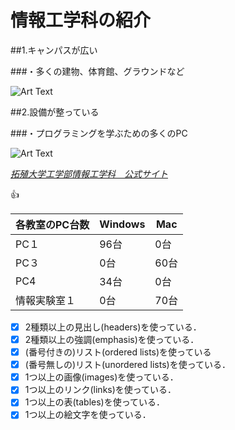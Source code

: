 # **情報工学科の紹介**

##1.キャンパスが広い

###・多くの建物、体育館、グラウンドなど

![Art Text](https://www.takushoku-u.ac.jp/summary/images/397_hachioji_campus_img.gif)

##2.設備が整っている

###・プログラミングを学ぶための多くのPC


![Art Text](https://feng.takushoku-u.ac.jp/albums/abm00014693.jpg)

[*拓殖大学工学部情報工学科　公式サイト*](https://feng.takushoku-u.ac.jp/course/cs/)

 :+1:

 各教室のPC台数 | Windows | Mac
 ------------ | ------------- | ---------
 PC１ | 96台 |0台
 PC３ | 0台 |60台
 PC4 | 34台|0台
 情報実験室１| 0台|70台

- [x] 2種類以上の見出し(headers)を使っている．
- [x] 2種類以上の強調(emphasis)を使っている．
- [x] (番号付きの)リスト(ordered lists)を使っている
- [x] (番号無しの)リスト(unordered lists)を使っている．
- [x] 1つ以上の画像(images)を使っている．
- [x] 1つ以上のリンク(links)を使っている．
- [x] 1つ以上の表(tables)を使っている．
- [x] 1つ以上の絵文字を使っている．
